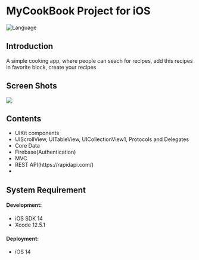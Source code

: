 # MyCookBook Project for iOS
<img src="https://camo.githubusercontent.com/467ed139385667771e9fe3da0e60ece0d4ec64128a76e8a515e57aecfddf765e/68747470733a2f2f696d672e736869656c64732e696f2f62616467652f73776966742d352d627269676874677265656e2e7376673f7374796c653d666c6174" alt="Language" data-canonical-src="https://img.shields.io/badge/swift-5-brightgreen.svg?style=flat" style="max-width: 100%;">

<h2>Introduction</h2>
<p>A simple cooking app, where people can seach for recipes, add this recipes in favorite block, create your recipes</p>

<h2>Screen Shots</h2>
<img src="https://i.ibb.co/p03xb0X/demo-Project.jpg" style="max-width: 100%;">

<h2>Contents</h2>
<ul>
  <li>UIKit components</li>
  <li>UIScrollView, UITableView, UICollectionView1, Protocols and Delegates</li>
  <li>Core Data</li>
  <li>Firebase(Authentication)</li>
  <li>MVC</li>
  <li>REST API(https://rapidapi.com/)</li>
  <li></li>
</ul>

<h2>System Requirement</h2>
<h4>Development:</h4>
<ul>
  <li>iOS SDK 14</li>
  <li>Xcode 12.5.1</li>
</ul>
<h4>Deployment:</h4>
<ul>
  <li>iOS 14</li>
</ul>
